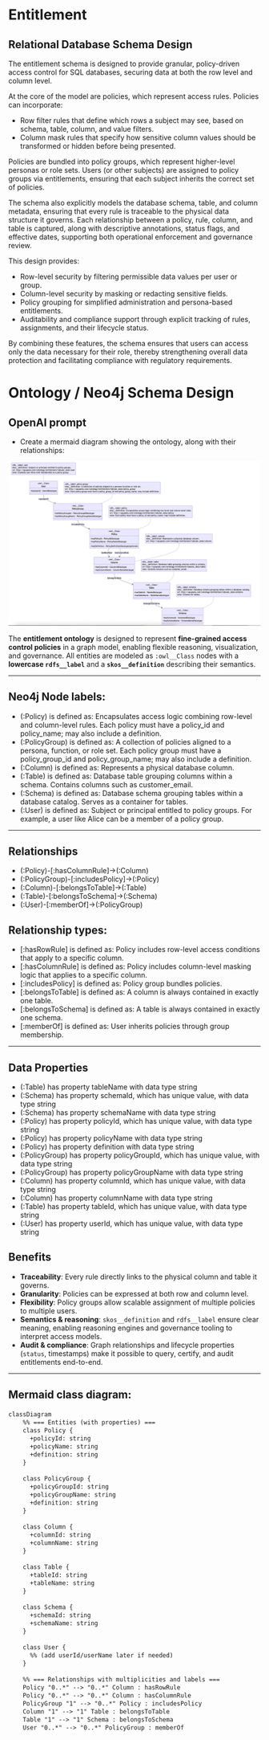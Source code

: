 # Entitlement 

## Relational Database Schema Design

The entitlement schema is designed to provide granular, policy-driven access control for SQL databases, securing data at both the row level and column level.

At the core of the model are policies, which represent access rules. Policies can incorporate:
*   Row filter rules that define which rows a subject may see, based on schema, table, column, and value filters.
*   Column mask rules that specify how sensitive column values should be transformed or hidden before being presented.

Policies are bundled into policy groups, which represent higher-level personas or role sets. Users (or other subjects) are assigned to policy groups via entitlements, ensuring that each subject inherits the correct set of policies.

The schema also explicitly models the database schema, table, and column metadata, ensuring that every rule is traceable to the physical data structure it governs. Each relationship between a policy, rule, column, and table is captured, along with descriptive annotations, status flags, and effective dates, supporting both operational enforcement and governance review.

This design provides:
* 	Row-level security by filtering permissible data values per user or group.
* 	Column-level security by masking or redacting sensitive fields.
* 	Policy grouping for simplified administration and persona-based entitlements.
* 	Auditability and compliance support through explicit tracking of rules, assignments, and their lifecycle status.

By combining these features, the schema ensures that users can access only the data necessary for their role, thereby strengthening overall data protection and facilitating compliance with regulatory requirements.



# Ontology / Neo4j Schema Design

## OpenAI prompt
- Create a mermaid diagram showing the ontology, along with their relationships:

![entitlement-ontology-v10.png](resource/entitlement-ontology-v10.png)


The **entitlement ontology** is designed to represent **fine-grained access control policies** in a graph model, enabling flexible reasoning, visualization, and governance. All entities are modeled as `:owl__Class` nodes with a **lowercase `rdfs__label`** and a **`skos__definition`** describing their semantics.  

---

## Neo4j Node labels:

- (:Policy) is defined as:
Encapsulates access logic combining row-level and column-level rules. Each policy must have a policy_id and policy_name; may also include a definition.
- (:PolicyGroup) is defined as:
A collection of policies aligned to a persona, function, or role set. Each policy group must have a policy_group_id and policy_group_name; may also include a definition.
- (:Column) is defined as:
Represents a physical database column.
- (:Table) is defined as:
Database table grouping columns within a schema. Contains columns such as customer_email.
- (:Schema) is defined as:
Database schema grouping tables within a database catalog. Serves as a container for tables.
- (:User) is defined as:
Subject or principal entitled to policy groups. For example, a user like Alice can be a member of a policy group.
---

## Relationships
- (:Policy)-[:hasColumnRule]->(:Column)
- (:PolicyGroup)-[:includesPolicy]->(:Policy)
- (:Column)-[:belongsToTable]->(:Table)
- (:Table)-[:belongsToSchema]->(:Schema)
- (:User)-[:memberOf]->(:PolicyGroup) 

## Relationship types:
- [:hasRowRule] is defined as:
Policy includes row-level access conditions that apply to a specific column.
- [:hasColumnRule] is defined as:
Policy includes column-level masking logic that applies to a specific column.
- [:includesPolicy] is defined as:
Policy group bundles policies.
- [:belongsToTable] is defined as:
A column is always contained in exactly one table.
- [:belongsToSchema] is defined as:
A table is always contained in exactly one schema.
- [:memberOf] is defined as:
User inherits policies through group membership.
---

## Data Properties

- (:Table) has property tableName with data type string
- (:Schema) has property schemaId, which has unique value, with data type string
- (:Schema) has property schemaName with data type string
- (:Policy) has property policyId, which has unique value, with data type string
- (:Policy) has property policyName with data type string
- (:Policy) has property definition with data type string
- (:PolicyGroup) has property policyGroupId, which has unique value, with data type string
- (:PolicyGroup) has property policyGroupName with data type string
- (:Column) has property columnId, which has unique value, with data type string
- (:Column) has property columnName with data type string
- (:Table) has property tableId, which has unique value, with data type string
- (:User) has property userId, which has unique value, with data type string

## Benefits

- **Traceability**: Every rule directly links to the physical column and table it governs.  
- **Granularity**: Policies can be expressed at both row and column level.  
- **Flexibility**: Policy groups allow scalable assignment of multiple policies to multiple users.  
- **Semantics & reasoning**: `skos__definition` and `rdfs__label` ensure clear meaning, enabling reasoning engines and governance tooling to interpret access models.  
- **Audit & compliance**: Graph relationships and lifecycle properties (`status`, timestamps) make it possible to query, certify, and audit entitlements end-to-end.  

---

## Mermaid class diagram:
```mermaid
classDiagram
    %% === Entities (with properties) ===
    class Policy {
      +policyId: string
      +policyName: string
      +definition: string
    }

    class PolicyGroup {
      +policyGroupId: string 
      +policyGroupName: string
      +definition: string
    }

    class Column {
      +columnId: string 
      +columnName: string
    }

    class Table {
      +tableId: string 
      +tableName: string
    }

    class Schema {
      +schemaId: string 
      +schemaName: string
    }

    class User {
      %% (add userId/userName later if needed)
    }

    %% === Relationships with multiplicities and labels ===
    Policy "0..*" --> "0..*" Column : hasRowRule
    Policy "0..*" --> "0..*" Column : hasColumnRule
    PolicyGroup "1" --> "0..*" Policy : includesPolicy
    Column "1" --> "1" Table : belongsToTable
    Table "1" --> "1" Schema : belongsToSchema
    User "0..*" --> "0..*" PolicyGroup : memberOf
```
